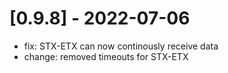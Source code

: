 # [0.9.8]  - 2022-07-06

 - fix: STX-ETX can now continously receive data
 - change: removed timeouts for STX-ETX

